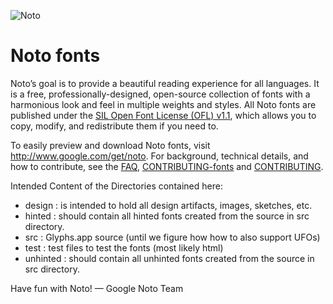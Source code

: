 ![Noto](https://github.com/googlefonts/noto-source/blob/master/images/noto.png)

# Noto fonts

Noto’s goal is to provide a beautiful reading experience for all languages. It is a free, professionally-designed, open-source collection of fonts with a harmonious look and feel in multiple weights and styles. All Noto fonts are published under the [SIL Open Font License (OFL) v1.1](http://scripts.sil.org/OFL), which allows you to copy, modify, and redistribute them if you need to.

To easily preview and download Noto fonts, visit http://www.google.com/get/noto. For background, technical details, and how to contribute, see the [FAQ](FAQ.md), [CONTRIBUTING-fonts](CONTRIBUTING-fonts.md) and [CONTRIBUTING](CONTRIBUTING.md).

Intended Content of the Directories contained here:
* design : is intended to hold all design artifacts, images, sketches, etc.
* hinted : should contain all hinted fonts created from the source in src directory.
* src : Glyphs.app source (until we figure how how to also support UFOs)
* test : test files to test the fonts (most likely html)
* unhinted : should contain all unhinted fonts created from the source in src directory.

Have fun with Noto! — Google Noto Team
